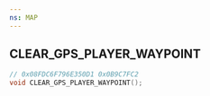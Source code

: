 ```yaml
---
ns: MAP
---
```

## CLEAR_GPS_PLAYER_WAYPOINT

```c
// 0x08FDC6F796E350D1 0x0B9C7FC2
void CLEAR_GPS_PLAYER_WAYPOINT();
```


